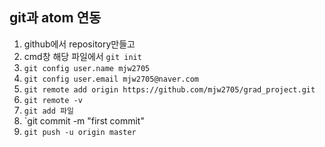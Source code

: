 ## git과 atom 연동
1. github에서 repository만들고
2. cmd창 해당 파일에서 `git init`
3. `git config user.name mjw2705`
4. `git config user.email mjw2705@naver.com`
5. `git remote add origin https://github.com/mjw2705/grad_project.git`
6. `git remote -v`
7. `git add 파일`
8. `git commit -m "first commit"
9. `git push -u origin master`
